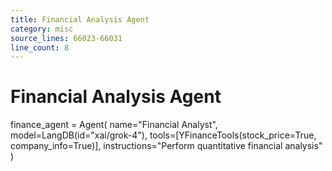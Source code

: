 ```yaml
---
title: Financial Analysis Agent
category: misc
source_lines: 66023-66031
line_count: 8
---
```


# Financial Analysis Agent
finance_agent = Agent(
    name="Financial Analyst",
    model=LangDB(id="xai/grok-4"),
    tools=[YFinanceTools(stock_price=True, company_info=True)],
    instructions="Perform quantitative financial analysis"
)

